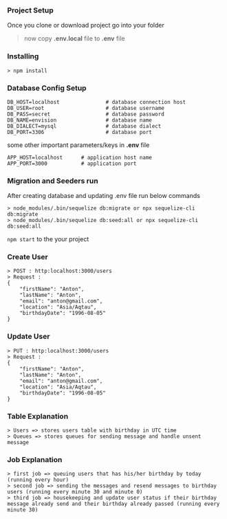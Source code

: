### Project Setup
Once you clone or download project go into your folder

>now copy **.env.local** file to **.env** file

### Installing
```
> npm install
```

### Database Config Setup
```
DB_HOST=localhost               # database connection host
DB_USER=root                    # database username
DB_PASS=secret                  # database password
DB_NAME=envision                # database name
DB_DIALECT=mysql                # database dialect
DB_PORT=3306                    # database port
```
some other important parameters/keys in **.env** file
```
APP_HOST=localhost      # application host name
APP_PORT=3000           # application port
```

### Migration and Seeders run
After creating database and updating .env file run below commands
```
> node_modules/.bin/sequelize db:migrate or npx sequelize-cli db:migrate
> node_modules/.bin/sequelize db:seed:all or npx sequelize-cli db:seed:all
```

`npm start` to the your project

### Create User
```
> POST : http:localhost:3000/users 
> Request : 
{
    "firstName": "Anton",
    "lastName": "Anton",
    "email": "anton@gmail.com",
    "location": "Asia/Aqtau",
    "birthdayDate": "1996-08-05"
}
```

### Update User
```
> PUT : http:localhost:3000/users 
> Request : 
{
    "firstName": "Anton",
    "lastName": "Anton",
    "email": "anton@gmail.com",
    "location": "Asia/Aqtau",
    "birthdayDate": "1996-08-05"
}
```

### Table Explanation
```
> Users => stores users table with birthday in UTC time
> Queues => stores queues for sending message and handle unsent message
```

### Job Explanation
```
> first job => queuing users that has his/her birthday by today (running every hour)
> second job => sending the messages and resend messages to birthday users (running every minute 30 and minute 0)
> third job => housekeeping and update user status if their birthday message already send and their birthday already passed (running every minute 30)
```